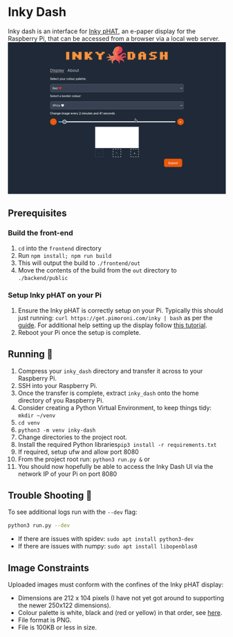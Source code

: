 # Inky Dash
Inky dash is an interface for [Inky pHAT](https://shop.pimoroni.com/products/inky-phat?variant=12549254217811), an e-paper display for the Raspberry Pi, that can be accessed from a browser via a local web server.
![demo](./demo.gif)

## Prerequisites
### Build the front-end
1. `cd` into the `frontend` directory
2. Run `npm install; npm run build`
3. This will output the build to `./frontend/out`
4. Move the contents of the build from the `out` directory to `./backend/public`
### Setup Inky pHAT on your Pi
1. Ensure the Inky pHAT is correctly setup on your Pi. Typically this should just running:
`curl https://get.pimoroni.com/inky | bash` as per the [guide](https://learn.pimoroni.com/article/getting-started-with-inky-phat).
For additional help setting up the display follow [this tutorial](https://learn.pimoroni.com/tutorial/sandyj/getting-started-with-inky-phat).
2. Reboot your Pi once the setup is complete.

## Running 🏃
1. Compress your `inky_dash` directory and transfer it across to your Raspberry Pi.
2. SSH into your Raspberry Pi.
3. Once the transfer is complete, extract `inky_dash` onto the home directory of you Raspberry Pi.
4. Consider creating a Python Virtual Environment, to keep things tidy: `mkdir ~/venv`
5. `cd venv`
6. `python3 -m venv inky-dash`
7. Change directories to the project root.
8. Install the required Python libraries`pip3 install -r requirements.txt`
9. If required, setup ufw and allow port 8080
10. From the project root run: `python3 run.py &` or 
11. You should now hopefully be able to access the Inky Dash UI via the network IP of your Pi on port 8080

## Trouble Shooting 🎯
To see additional logs run with the `--dev` flag:

```bash
python3 run.py --dev
```
- If there are issues with spidev: `sudo apt install python3-dev`
- If there are issues with numpy: `sudo apt install libopenblas0`


## Image Constraints
Uploaded images must conform with the confines of the Inky pHAT display:
- Dimensions are 212 x 104 pixels (I have not yet got around to supporting the newer 250x122 dimensions).
- Colour palette is white, black and (red or yellow) in that order, see [here](https://github.com/pimoroni/inky/blob/master/tools/inky-palette.gpl).
- File format is PNG.
- File is 100KB or less in size.
